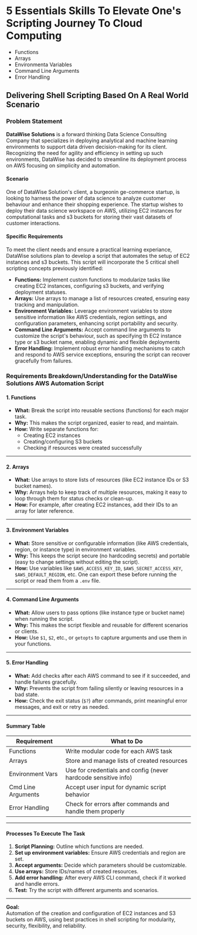 # 5 Essentials Skills To Elevate One's Scripting Journey To Cloud Computing

- Functions
- Arrays
- Environmenta Variables
- Command Line Arguments
- Error Handling

## Delivering Shell Scripting Based On A Real World Scenario

### Problem Statement

**DataWise Solutions** is a forward thinking Data Science Consulting Company that specializes in deploying analytical and machine learning environments to support data driven decision-making for its client. Recognizing the need for agility and efficiency in setting up such environments, DataWise has decided to streamline its deployment process on AWS focusing on simplicity and automation.

#### Scenario

One of DataWise Solution's client, a burgeonin ge-commerce startup, is looking to harness the power of data science to analyze customer behaviour and enhance their shopping experience. The startup wishes to deploy their data science workspace on AWS, utilizing EC2 instances for computational tasks and s3 buckets for storing their vast datasets of customer interactions.

#### Specific Requirements

To meet the client needs and ensure a practical learning experiance, DataWise solutions plan to develop a script that automates the setup of EC2 instances and s3 buckets. This script will incorporate the 5 critical shell scripting concepts previously identified:

- **Functions:** Implement custom functions to modularize tasks like creating EC2 instances, configuring s3 buckets, and verifying deployment statuses.
- **Arrays:** Use arrays to manage a list of resources created, ensuring easy tracking and manipulation.
- **Environment Variables:** Leverage environment variables to store sensitive information like AWS credentials, region settings, and configuration parameters, enhancing script portability and security.
- **Command Line Arguments:** Accept command line arguments to customize the script's behaviour, such as specifying th EC2 instance type or s3 bucket name, enabling dynamic and flexible deployments
- **Error Handling:** Implement robust error handling mechanisms to catch and respond to AWS service exceptions, ensuring the script can recover gracefully from failures.

### Requirements Breakdown/Understanding for the DataWise Solutions AWS Automation Script

#### 1. Functions

- **What:** Break the script into reusable sections (functions) for each major task.
- **Why:** This makes the script organized, easier to read, and maintain.
- **How:** Write separate functions for:
  - Creating EC2 instances
  - Creating/configuring S3 buckets
  - Checking if resources were created successfully

---

#### 2. Arrays

- **What:** Use arrays to store lists of resources (like EC2 instance IDs or S3 bucket names).
- **Why:** Arrays help to keep track of multiple resources, making it easy to loop through them for status checks or clean-up.
- **How:** For example, after creating EC2 instances, add their IDs to an array for later reference.

---

#### 3. Environment Variables

- **What:** Store sensitive or configurable information (like AWS credentials, region, or instance type) in environment variables.
- **Why:** This keeps the script secure (no hardcoding secrets) and portable (easy to change settings without editing the script).
- **How:** Use variables like `$AWS_ACCESS_KEY_ID`, `$AWS_SECRET_ACCESS_KEY`, `$AWS_DEFAULT_REGION`, etc. One can export these before running the script or read them from a `.env` file.

---

#### 4. Command Line Arguments

- **What:** Allow users to pass options (like instance type or bucket name) when running the script.
- **Why:** This makes the script flexible and reusable for different scenarios or clients.
- **How:** Use `$1`, `$2`, etc., or `getopts` to capture arguments and use them in your functions.

---

#### 5. Error Handling

- **What:** Add checks after each AWS command to see if it succeeded, and handle failures gracefully.
- **Why:** Prevents the script from failing silently or leaving resources in a bad state.
- **How:** Check the exit status (`$?`) after commands, print meaningful error messages, and exit or retry as needed.

---

#### **Summary Table**

| Requirement         | What to Do                                                                 |
|---------------------|----------------------------------------------------------------------------|
| Functions           | Write modular code for each AWS task                                       |
| Arrays              | Store and manage lists of created resources                                |
| Environment Vars    | Use for credentials and config (never hardcode sensitive info)             |
| Cmd Line Arguments  | Accept user input for dynamic script behavior                              |
| Error Handling      | Check for errors after commands and handle them properly                   |

---

#### Processes To Execute The Task

1. **Script Planning:** Outline which functions are needed.
2. **Set up environment variables:** Ensure AWS credentials and region are set.
3. **Accept arguments:** Decide which parameters should be customizable.
4. **Use arrays:** Store IDs/names of created resources.
5. **Add error handling:** After every AWS CLI command, check if it worked and handle errors.
6. **Test:** Try the script with different arguments and scenarios.

---

**Goal:**  
Automation of the creation and configuration of EC2 instances and S3 buckets on AWS, using best practices in shell scripting for modularity, security, flexibility, and reliability.
